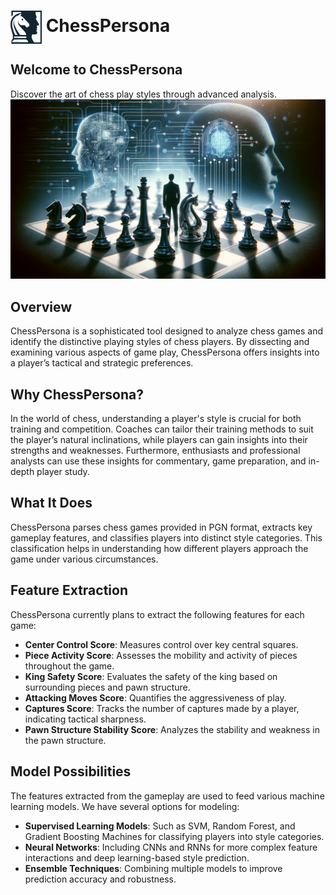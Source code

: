 <h1>
  <img src="images/logo.png" alt="ChessPersona Logo" width="50" style="vertical-align:middle"> ChessPersona
</h1>

## Welcome to ChessPersona
Discover the art of chess play styles through advanced analysis.
![ChessPersona Cover](images/cover.png)

## Overview
ChessPersona is a sophisticated tool designed to analyze chess games and identify the distinctive playing styles of chess players. By dissecting and examining various aspects of game play, ChessPersona offers insights into a player’s tactical and strategic preferences.

## Why ChessPersona?
In the world of chess, understanding a player's style is crucial for both training and competition. Coaches can tailor their training methods to suit the player’s natural inclinations, while players can gain insights into their strengths and weaknesses. Furthermore, enthusiasts and professional analysts can use these insights for commentary, game preparation, and in-depth player study.

## What It Does
ChessPersona parses chess games provided in PGN format, extracts key gameplay features, and classifies players into distinct style categories. This classification helps in understanding how different players approach the game under various circumstances.

## Feature Extraction
ChessPersona currently plans to extract the following features for each game:

- **Center Control Score**: Measures control over key central squares.
- **Piece Activity Score**: Assesses the mobility and activity of pieces throughout the game.
- **King Safety Score**: Evaluates the safety of the king based on surrounding pieces and pawn structure.
- **Attacking Moves Score**: Quantifies the aggressiveness of play.
- **Captures Score**: Tracks the number of captures made by a player, indicating tactical sharpness.
- **Pawn Structure Stability Score**: Analyzes the stability and weakness in the pawn structure.

## Model Possibilities
The features extracted from the gameplay are used to feed various machine learning models. We have several options for modeling:

- **Supervised Learning Models**: Such as SVM, Random Forest, and Gradient Boosting Machines for classifying players into style categories.
- **Neural Networks**: Including CNNs and RNNs for more complex feature interactions and deep learning-based style prediction.
- **Ensemble Techniques**: Combining multiple models to improve prediction accuracy and robustness.


